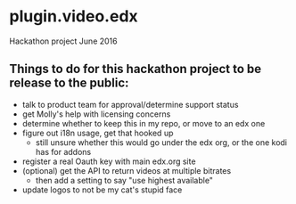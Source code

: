 # plugin.video.edx
Hackathon project June 2016

## Things to do for this hackathon project to be release to the public:
- talk to product team for approval/determine support status
- get Molly's help with licensing concerns
- determine whether to keep this in my repo, or move to an edx one
- figure out i18n usage, get that hooked up
  - still unsure whether this would go under the edx org, or the one kodi has for addons
- register a real Oauth key with main edx.org site
- (optional) get the API to return videos at multiple bitrates
    - then add a setting to say "use highest available"
- update logos to not be my cat's stupid face
